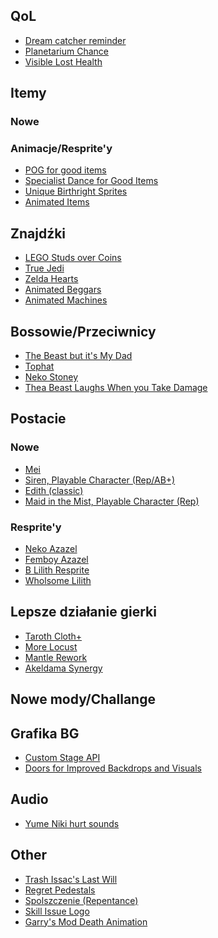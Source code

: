 ## QoL
* [Dream catcher reminder](https://steamcommunity.com/sharedfiles/filedetails/?id=2505751892)
* [Planetarium Chance](https://steamcommunity.com/sharedfiles/filedetails/?id=2489006943)
* [Visible Lost Health](https://steamcommunity.com/sharedfiles/filedetails/?id=2497320263)

## Itemy

### Nowe

### Animacje/Resprite'y
* [POG for good items](https://steamcommunity.com/sharedfiles/filedetails/?id=2490515687)
* [Specialist Dance for Good Items](https://steamcommunity.com/sharedfiles/filedetails/?id=2575911103)
* [Unique Birthright Sprites](https://steamcommunity.com/sharedfiles/filedetails/?id=2690434875)
* [Animated Items](https://steamcommunity.com/sharedfiles/filedetails/?id=2570913695)

## Znajdźki
* [LEGO Studs over Coins](https://steamcommunity.com/sharedfiles/filedetails/?id=2545704175)
* [True Jedi](https://steamcommunity.com/sharedfiles/filedetails/?id=2773086559)
* [Zelda Hearts](https://steamcommunity.com/sharedfiles/filedetails/?id=2501836327)
* [Animated Beggars](https://steamcommunity.com/sharedfiles/filedetails/?id=2623638283)
* [Animated Machines](https://steamcommunity.com/sharedfiles/filedetails/?id=2647693221)

## Bossowie/Przeciwnicy
* [The Beast but it's My Dad](https://steamcommunity.com/sharedfiles/filedetails/?id=2649074989)
* [Tophat](https://steamcommunity.com/sharedfiles/filedetails/?id=2406535024)
* [Neko Stoney](https://steamcommunity.com/sharedfiles/filedetails/?id=2487913555)
* [Thea Beast Laughs When you Take Damage](https://steamcommunity.com/sharedfiles/filedetails/?id=2751687643)

## Postacie

### Nowe
* [Mei](https://steamcommunity.com/sharedfiles/filedetails/?id=842051906)
* [Siren, Playable Character (Rep/AB+)](https://steamcommunity.com/sharedfiles/filedetails/?id=846760924)
* [Edith (classic)](https://steamcommunity.com/sharedfiles/filedetails/?id=2504934999)
* [Maid in the Mist, Playable Character (Rep)](https://steamcommunity.com/sharedfiles/filedetails/?id=2506805253)

### Resprite'y
* [Neko Azazel](https://steamcommunity.com/sharedfiles/filedetails/?id=2748361449)
* [Femboy Azazel]()
* [B Lilith Resprite](https://steamcommunity.com/sharedfiles/filedetails/?id=2508564566)
* [Wholsome Lilith](https://steamcommunity.com/sharedfiles/filedetails/?id=2501656670)

## Lepsze działanie gierki
* [Taroth Cloth+](https://steamcommunity.com/sharedfiles/filedetails/?id=2504085445)
* [More Locust](https://steamcommunity.com/sharedfiles/filedetails/?id=2491289467)
* [Mantle Rework](https://steamcommunity.com/sharedfiles/filedetails/?id=2665189152)
* [Akeldama Synergy](https://steamcommunity.com/sharedfiles/filedetails/?id=2661109135)

## Nowe mody/Challange

## Grafika BG
* [Custom Stage API](https://steamcommunity.com/sharedfiles/filedetails/?id=1348031964)
* [Doors for Improved Backdrops and Visuals](https://steamcommunity.com/sharedfiles/filedetails/?id=2754801041)
  

## Audio
* [Yume Niki hurt sounds](https://steamcommunity.com/sharedfiles/filedetails/?id=2802234645)

## Other
* [Trash Issac's Last Will](https://steamcommunity.com/sharedfiles/filedetails/?id=2489052276)
* [Regret Pedestals](https://steamcommunity.com/sharedfiles/filedetails/?id=2766379837)
* [Spolszczenie (Repentance)](https://steamcommunity.com/sharedfiles/filedetails/?id=2488075192)
* [Skill Issue Logo](https://steamcommunity.com/sharedfiles/filedetails/?id=2811034554)
* [Garry's Mod Death Animation](https://steamcommunity.com/sharedfiles/filedetails/?id=2788453409)

<style>
import url("style.css");
</style>
